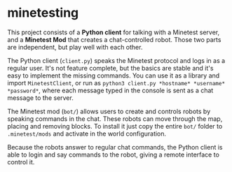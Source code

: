 # minetesting

This project consists of a **Python client** for talking with a Minetest server,
and a **Minetest Mod** that creates a chat-controlled robot. Those two parts
are independent, but play well with each other.

The Python client (`client.py`) speaks the Minetest protocol and logs in as a
regular user.  It's not feature complete, but the basics are stable and it's
easy to implement the missing commands. You can use it as a library and import
`MinetestClient`, or run as `python3 client.py *hostname* *username* *password*`,
where each message typed in the console is sent as a chat message to the
server.

The Minetest mod (`bot/`) allows users to create and controls robots by speaking
commands in the chat. These robots can move through the map, placing and
removing blocks. To install it just copy the entire `bot/` folder to
`.minetest/mods` and activate in the world configuration.

Because the robots answer to regular chat commands, the Python client is able
to login and say commands to the robot, giving a remote interface to control
it.
